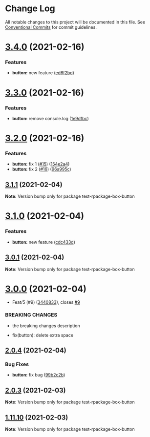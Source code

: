 # Change Log

All notable changes to this project will be documented in this file.
See [Conventional Commits](https://conventionalcommits.org) for commit guidelines.

# [3.4.0](https://github.com/reme3d2y/test-rpackage-box/compare/test-rpackage-box-button@3.3.0...test-rpackage-box-button@3.4.0) (2021-02-16)


### Features

* **button:** new feature ([ed6f2bd](https://github.com/reme3d2y/test-rpackage-box/commit/ed6f2bdd53977c25375986484f709785ee42a4b1))





# [3.3.0](https://github.com/reme3d2y/test-rpackage-box/compare/test-rpackage-box-button@3.2.0...test-rpackage-box-button@3.3.0) (2021-02-16)


### Features

* **button:** remove console.log ([1e9dfbc](https://github.com/reme3d2y/test-rpackage-box/commit/1e9dfbc0c86e86d464e7cec26b4a7e3a43e484fd))





# [3.2.0](https://github.com/reme3d2y/test-rpackage-box/compare/test-rpackage-box-button@3.1.1...test-rpackage-box-button@3.2.0) (2021-02-16)


### Features

* **button:** fix 1 ([#15](https://github.com/reme3d2y/test-rpackage-box/issues/15)) ([154e2a4](https://github.com/reme3d2y/test-rpackage-box/commit/154e2a420f4c5a03b257eb57b4b99c46b4918cc6))
* **button:** fix 2 ([#16](https://github.com/reme3d2y/test-rpackage-box/issues/16)) ([96a995c](https://github.com/reme3d2y/test-rpackage-box/commit/96a995c04c7f526762676843d8a1bb7a757fd219))





## [3.1.1](https://github.com/reme3d2y/test-rpackage-box/compare/test-rpackage-box-button@3.1.0...test-rpackage-box-button@3.1.1) (2021-02-04)

**Note:** Version bump only for package test-rpackage-box-button





# [3.1.0](https://github.com/reme3d2y/test-rpackage-box/compare/test-rpackage-box-button@3.0.1...test-rpackage-box-button@3.1.0) (2021-02-04)


### Features

* **button:** new feature ([cdc433d](https://github.com/reme3d2y/test-rpackage-box/commit/cdc433d33da41df24b83ca9af566c0585d11758b))





## [3.0.1](https://github.com/reme3d2y/test-rpackage-box/compare/test-rpackage-box-button@3.0.0...test-rpackage-box-button@3.0.1) (2021-02-04)

**Note:** Version bump only for package test-rpackage-box-button





# [3.0.0](https://github.com/reme3d2y/test-rpackage-box/compare/test-rpackage-box-button@2.0.4...test-rpackage-box-button@3.0.0) (2021-02-04)


* Feat/5 (#9) ([3440833](https://github.com/reme3d2y/test-rpackage-box/commit/3440833bc4a9aaf8bfbfbe095a7909f868bcb01f)), closes [#9](https://github.com/reme3d2y/test-rpackage-box/issues/9)


### BREAKING CHANGES

* the breaking changes description

* fix(button): delete extra space





## [2.0.4](https://github.com/reme3d2y/test-rpackage-box/compare/test-rpackage-box-button@2.0.3...test-rpackage-box-button@2.0.4) (2021-02-04)


### Bug Fixes

* **button:** fix bug ([99b2c2b](https://github.com/reme3d2y/test-rpackage-box/commit/99b2c2bf8efd28a39c2fbeb36c1077aec3ea969e))





## [2.0.3](https://github.com/reme3d2y/test-rpackage-box/compare/test-rpackage-box-button@1.11.9...test-rpackage-box-button@2.0.3) (2021-02-03)

**Note:** Version bump only for package test-rpackage-box-button





## [1.11.10](https://github.com/reme3d2y/test-rpackage-box/compare/test-rpackage-box-button@1.11.9...test-rpackage-box-button@1.11.10) (2021-02-03)

**Note:** Version bump only for package test-rpackage-box-button
